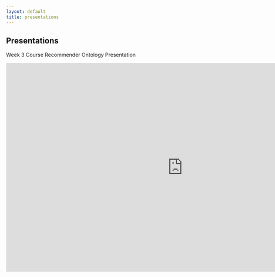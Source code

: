 ```yaml
---
layout: default
title: presentations
---
```


## Presentations

Week 3 Course Recommender Ontology Presentation
<iframe src="https://docs.google.com/presentation/d/e/2PACX-1vRdxz9y8VVe-asXI1Onoj4nys9FBS33iNJ7rlsW6WufZAcdLRXA_pAugvf8WuGjuIvi1v_SlJ_Y8_Na/embed?start=false&loop=false&delayms=3000" frameborder="0" width="960" height="569" allowfullscreen="true" mozallowfullscreen="true" webkitallowfullscreen="true"></iframe>
